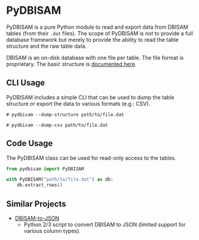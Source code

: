 PyDBISAM
========

PyDBISAM is a pure Python module to read and export data from DBISAM tables (from their `.dat` files). The scope of PyDBISAM is _not_ to provide a full database framework but merely to provide the ability to read the table structure and the raw table data.

DBISAM is an on-disk database with one file per table. The file format is proprietary. The basic structure is [documented here](NOTES.md).


CLI Usage
---------
PyDBISAM includes a simple CLI that can be used to dump the table structure or export the data to various formats (e.g.: CSV).

```shell
# pydbisam --dump-structure path/to/file.dat

# pydbisam --dump-csv path/to/file.dat
```


Code Usage
----------
The PyDBISAM class can be used for read-only access to the tables.
```python
from pydbisam import PyDBISAM

with PyDBISAM("path/to/file.dat") as db:
    db.extract_rows()
```


Similar Projects
----------------

- [DBISAM-to-JSON](https://github.com/KrijnL/DBISAM-to-JSON)
  - Python 2/3 script to convert DBISAM to JSON (limited support for various column types).
